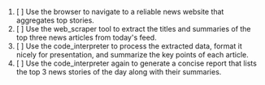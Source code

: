 1. [ ] Use the browser to navigate to a reliable news website that aggregates top stories.
2. [ ] Use the web_scraper tool to extract the titles and summaries of the top three news articles from today's feed.
3. [ ] Use the code_interpreter to process the extracted data, format it nicely for presentation, and summarize the key points of each article.
4. [ ] Use the code_interpreter again to generate a concise report that lists the top 3 news stories of the day along with their summaries.